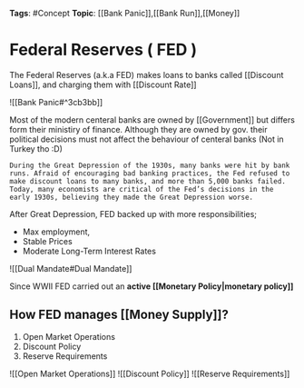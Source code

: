 
**Tags**: #Concept 
**Topic**: [[Bank Panic]],[[Bank Run]],[[Money]]

# Federal Reserves ( FED )
The Federal Reserves (a.k.a FED) makes loans to banks called [[Discount Loans]], and charging them with [[Discount Rate]]

![[Bank Panic#^3cb3bb]]

Most of the modern centeral banks are owned by [[Government]] but differs form their ministiry of finance. Although they are owned by gov. their political decisions must not affect the behaviour of centeral banks (Not in Turkey tho :D)

```ad-info
During the Great Depression of the 1930s, many banks were hit by bank runs. Afraid of encouraging bad banking practices, the Fed refused to make discount loans to many banks, and more than 5,000 banks failed. Today, many economists are critical of the Fed’s decisions in the early 1930s, believing they made the Great Depression worse.
```

After Great Depression, FED backed up with more responsibilities;
- Max employment,
- Stable Prices
- Moderate Long-Term Interest Rates

![[Dual Mandate#Dual Mandate]]

Since WWII FED carried out an **active [[Monetary Policy|monetary policy]]**



## How FED manages [[Money Supply]]?

1. Open Market Operations
2. Discount Policy
3. Reserve Requirements

![[Open Market Operations]]
![[Discount Policy]]
![[Reserve Requirements]]